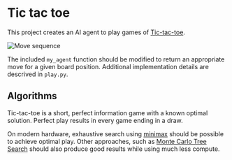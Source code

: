 Tic tac toe
===========

This project creates an AI agent to play games of [Tic-tac-toe](https://en.wikipedia.org/wiki/Tic-tac-toe).

![Move sequence](https://upload.wikimedia.org/wikipedia/commons/1/1b/Tic-tac-toe-game-1.svg)

The included `my_agent` function should be modified to return an appropriate move for a given board position. Additional implementation details are descrived in `play.py`.

Algorithms
----------

Tic-tac-toe is a short, perfect information game with a known optimal solution. Perfect play results in every game ending in a draw.

On modern hardware, exhaustive search using [minimax](https://en.wikipedia.org/wiki/Minimax) should be possible to achieve optimal play. Other approaches, such as [Monte Carlo Tree Search](https://en.wikipedia.org/wiki/Monte_Carlo_tree_search) should also produce good results while using much less compute.
